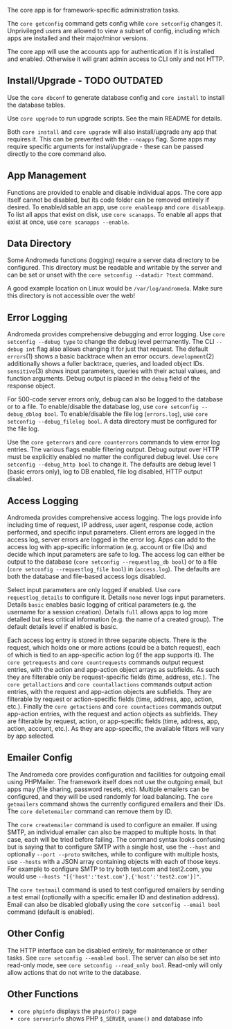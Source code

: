 The core app is for framework-specific administration tasks.

The `core getconfig` command gets config while `core setconfig` changes it.  Unprivileged users are allowed to view a subset of config, including which apps are installed and their major/minor versions.

The core app will use the accounts app for authentication if it is installed and enabled. Otherwise it will grant admin access to CLI only and not HTTP.

## Install/Upgrade - TODO OUTDATED

Use the `core dbconf` to generate database config and `core install` to install the database tables.  

Use `core upgrade` to run upgrade scripts. See the main README for details.

Both `core install` and `core upgrade` will also install/upgrade any app that requires it.  This can be prevented with the `--noapps` flag.  Some apps may require specific arguments for install/upgrade - these can be passed directly to the core command also.

## App Management

Functions are provided to enable and disable individual apps. The core app itself cannot be disabled, but its code folder can be removed entirely if desired. To enable/disable an app, use `core enableapp` and `core disableapp`. To list all apps that exist on disk, use `core scanapps`. To enable all apps that exist at once, use `core scanapps --enable`.

## Data Directory

Some Andromeda functions (logging) require a server data directory to be configured. This directory must be readable and writable by the server and can be set or unset with the `core setconfig --datadir ?text` command.  

A good example location on Linux would be `/var/log/andromeda`.  Make sure this directory is not accessible over the web!

## Error Logging

Andromeda provides comprehensive debugging and error logging.  Use `core setconfig --debug type` to change the debug level permanently.  The CLI `--debug int` flag also allows changing it for just that request.  The default `errors`(1) shows a basic backtrace when an error occurs.  `development`(2) additionally shows a fuller backtrace, queries, and loaded object IDs. `sensitive`(3) shows input parameters, queries with their actual values, and function arguments.  Debug output is placed in the `debug` field of the response object.  

For 500-code server errors only, debug can also be logged to the database or to a file.  To enable/disable the database log, use `core setconfig --debug_dblog bool`.  To enable/disable the file log (`errors.log`), use `core setconfig --debug_filelog bool`.  A data directory must be configured for the file log.  

Use the `core geterrors` and `core counterrors` commands to view error log entries. The various flags enable filtering output. Debug output over HTTP must be explicitly enabled no matter the configured debug level.  Use `core setconfig --debug_http bool` to change it.  The defaults are debug level 1 (basic errors only), log to DB enabled, file log disabled, HTTP output disabled.

## Access Logging

Andromeda provides comprehensive access logging.  The logs provide info including time of request, IP address, user agent, response code, action performed, and specific input parameters.  Client errors are logged in the access log, server errors are logged in the error log. Apps can add to the access log with app-specific information (e.g. account or file IDs) and decide which input parameters are safe to log.  The access log can either be output to the database (`core setconfig --requestlog_db bool`) or to a file (`core setconfig --requestlog_file bool`) in (`access.log`). The defaults are both the database and file-based access logs disabled.

Select input parameters are only logged if enabled. Use `core requestlog_details` to configure it.  Details `none` never logs input parameters.  Details `basic` enables basic logging of critical parameters (e.g. the username for a session creation).  Details `full` allows apps to log more detailed but less critical information (e.g. the name of a created group). The default details level if enabled is basic.

Each access log entry is stored in three separate objects.  There is the request, which holds one or more actions (could be a batch request), each of which is tied to an app-specific action log (if the app supports it).  The `core getrequests` and `core countrequests` commands output request entries, with the action and app-action object arrays as subfields.  As such they are filterable only be request-specific fields (time, address, etc.).  The `core getallactions` and `core countallactions` commands output action entries, with the request and app-action objects are subfields. They are filterable by request or action-specific fields (time, address, app, action, etc.).  Finally the `core getactions` and `core countactions` commands output app-action entries, with the request and action objects as subfields. They are filterable by request, action, or app-specific fields (time, address, app, action, account, etc.).  As they are app-specific, the available filters will vary by app selected. 

## Emailer Config

The Andromeda core provides configuration and facilities for outgoing email using PHPMailer.  The framework itself does not use the outgoing email, but apps may (file sharing, password resets, etc).  Multiple emailers can be configured, and they will be used randomly for load balancing.  The `core getmailers` command shows the currently configured emailers and their IDs.  The `core deletemailer` command can remove them by ID.

The `core createmailer` command is used to configure an emailer.  If using SMTP, an individual emailer can also be mapped to multiple hosts.  In that case, each will be tried before failing.  The command syntax looks confusing but is saying that to configure SMTP with a single host, use the `--host` and optionally  `--port --proto` switches, while to configure with multiple hosts, use `--hosts` with a JSON array containing objects with each of those keys.  For example to configure SMTP to try both test.com and test2.com, you would use `--hosts "[{'host':'test.com'},{'host':'test2.com'}]"`.

The `core testmail` command is used to test configured emailers by sending a test email (optionally with a specific emailer ID and destination address). Email can also be disabled globally using the `core setconfig --email bool` command (default is enabled).  

## Other Config

The HTTP interface can be disabled entirely, for maintenance or other tasks.  See `core setconfig --enabled bool`.  The server can also be set into read-only mode, see `core setconfig --read_only bool`.  Read-only will only allow actions that do not write to the database.

## Other Functions
* `core phpinfo` displays the `phpinfo()` page
* `core serverinfo` shows PHP `$_SERVER`, `uname()` and database info
